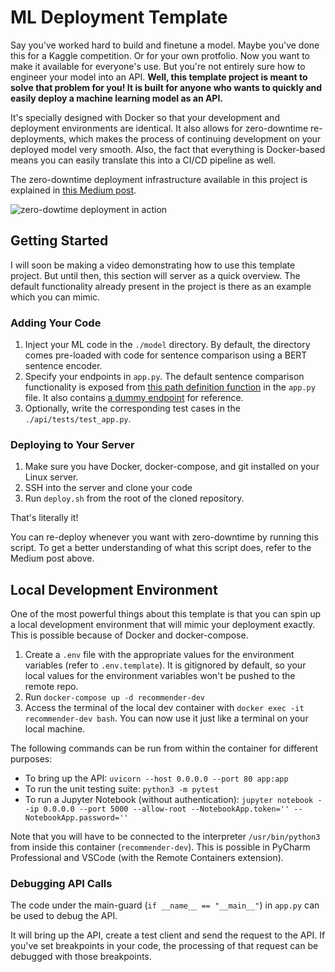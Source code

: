 # ML Deployment Template

Say you've worked hard to build and finetune a model. Maybe you've done this for a Kaggle competition. Or for your own protfolio. Now you want to make it available for everyone's use. But you're not entirely sure how to engineer your model into an API. **Well, this template project is meant to solve that problem for you! It is built for anyone who wants to quickly and easily deploy a machine learning model as an API.**

It's specially designed with Docker so that your development and deployment environments are identical. It also allows for zero-downtime re-deployments, which makes the process of continuing development on your deployed model very smooth. Also, the fact that everything is Docker-based means you can easily translate this into a CI/CD pipeline as well.

The zero-downtime deployment infrastructure available in this project is explained in [this Medium post](https://medium.com/better-programming/create-a-zero-downtime-deployment-of-your-machine-learning-api-6486cb6394c3).

![zero-dowtime deployment in action](https://miro.medium.com/max/3000/1*DLhLfdiS0PPl69T6AvyUpQ.gif)

## Getting Started
I will soon be making a video demonstrating how to use this template project. But until then, this section will server as a quick overview. The default functionality already present in the project is there as an example which you can mimic.

### Adding Your Code
1. Inject your ML code in the `./model` directory. By default, the directory comes pre-loaded with code for sentence comparison using a BERT sentence encoder.
2. Specify your endpoints in `app.py`. The default sentence comparison functionality is exposed from [this path definition function](https://github.com/RishabhMalviya/ml-deployment-template/blob/master/app.py#L109) in the `app.py` file. It also contains [a dummy endpoint](https://github.com/RishabhMalviya/ml-deployment-template/blob/master/app.py#L56) for reference.
3. Optionally, write the corresponding test cases in the `./api/tests/test_app.py`.

### Deploying to Your Server
1. Make sure you have Docker, docker-compose, and git installed on your Linux server. 
2. SSH into the server and clone your code 
3. Run `deploy.sh` from the root of the cloned repository. 

That's literally it! 

You can re-deploy whenever you want with zero-downtime by running this script. To get a better understanding of what this script does, refer to the Medium post above.

## Local Development Environment
One of the most powerful things about this template is that you can spin up a local development environment that will mimic your deployment exactly. This is possible because of Docker and docker-compose.

1. Create a `.env` file with the appropriate values for the environment variables (refer to `.env.template`). It is gitignored by default, so your local values for the environment variables won't be pushed to the remote repo.
2. Run `docker-compose up -d recommender-dev`
3. Access the terminal of the local dev container with `docker exec -it recommender-dev bash`. You can now use it just like a terminal on your local machine.

The following commands can be run from within the container for different purposes:
* To bring up the API: `uvicorn --host 0.0.0.0 --port 80 app:app`
* To run the unit testing suite: `python3 -m pytest`
* To run a Jupyter Notebook (without authentication): `jupyter notebook --ip 0.0.0.0 --port 5000 --allow-root --NotebookApp.token='' --NotebookApp.password=''`

Note that you will have to be connected to the interpreter `/usr/bin/python3` from inside this container (`recommender-dev`). This is possible in PyCharm Professional and VSCode (with the Remote Containers extension).

### Debugging API Calls
The code under the main-guard (`if __name__ == "__main__"`) in `app.py` can be used to debug the API. 

It will bring up the API, create a test client and send the request to the API. If you've set breakpoints in your code, the processing of that request can be debugged with those breakpoints.
